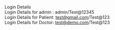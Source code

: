 Login Details <br>
Login Details for admin : admin/Test@12345 <br>
Login Details for Patient: test@gmail.com/Test@123 <br>
Login Details for Doctor: test@demo.com/Test@123
